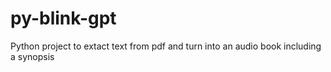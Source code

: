 # py-blink-gpt
Python project to extact text from pdf and turn into an audio book including a synopsis
